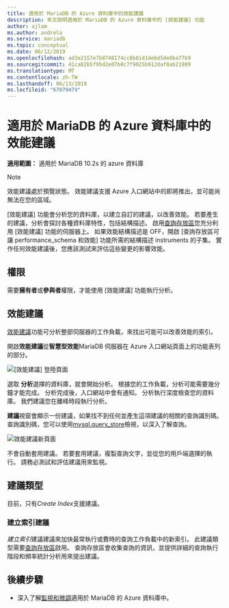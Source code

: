 ```yaml
---
title: 適用於 MariaDB 的 Azure 資料庫中的效能建議
description: 本文說明適用於 MariaDB 的 Azure 資料庫中的 [效能建議] 功能
author: ajlam
ms.author: andrela
ms.service: mariadb
ms.topic: conceptual
ms.date: 06/12/2019
ms.openlocfilehash: ad3e2157e7b8748174cc8b81d1debd5de0ba77b9
ms.sourcegitcommit: 41ca82b5f95d2e07b0c7f9025b912daf0ab21909
ms.translationtype: MT
ms.contentlocale: zh-TW
ms.lasthandoff: 06/13/2019
ms.locfileid: "67079479"
---
```

# <a name="performance-recommendations-in-azure-database-for-mariadb"></a>適用於 MariaDB 的 Azure 資料庫中的效能建議

**適用範圍：** 適用於 MariaDB 10.2s 的 azure 資料庫

> [!NOTE]
> 效能建議處於預覽狀態。 效能建議支援 Azure 入口網站中的即將推出，並可能尚無法在您的區域。

[效能建議] 功能會分析您的資料庫，以建立自訂的建議，以改善效能。 若要產生的建議，分析會探討各種資料庫特性，包括結構描述。 啟用[查詢存放區](concepts-query-store.md)您充分利用 [效能建議] 功能的伺服器上。 如果效能結構描述是 OFF，開啟 [查詢存放區可讓 performance_schema 和效能] 功能所需的結構描述 instruments 的子集。 實作任何效能建議後，您應該測試來評估這些變更的影響效能。

## <a name="permissions"></a>權限

需要**擁有者**或**參與者**權限，才能使用 [效能建議] 功能執行分析。

## <a name="performance-recommendations"></a>效能建議

[效能建議](concepts-performance-recommendations.md)功能可分析整部伺服器的工作負載，來找出可能可以改善效能的索引。

開啟**效能建議**從**智慧型效能**MariaDB 伺服器在 Azure 入口網站頁面上的功能表列的部分。

![[效能建議] 登陸頁面](./media/concepts-performance-recommendations/performance-recommendations-page.png)

選取 **分析**選擇的資料庫，就會開始分析。 根據您的工作負載，分析可能需要幾分鐘才能完成。 分析完成後，入口網站中會有通知。 分析執行深度檢查您的資料庫。 我們建議您在離峰時段執行分析。

**建議**視窗會顯示一份建議，如果找不到任何並產生這項建議的相關的查詢識別碼。 查詢識別碼，您可以使用[mysql.query_store](concepts-query-store.md#mysqlquery_store)檢視，以深入了解查詢。

![效能建議新頁面](./media/concepts-performance-recommendations/performance-recommendations-result.png)

不會自動套用建議。 若要套用建議，複製查詢文字，並從您的用戶端選擇的執行。 請務必測試和評估建議用來監視。

## <a name="recommendation-types"></a>建議類型

目前，只有*Create Index*支援建議。

### <a name="create-index-recommendations"></a>建立索引建議

*建立索引*建議建議來加快最常執行或費時的查詢工作負載中的新索引。 此建議類型需要[查詢存放區](concepts-query-store.md)啟用。 查詢存放區會收集查詢的資訊，並提供詳細的查詢執行階段和頻率統計分析用來提出建議。

## <a name="next-steps"></a>後續步驟

- 深入了解[監視和微調](concepts-monitoring.md)適用於 MariaDB 的 Azure 資料庫中。